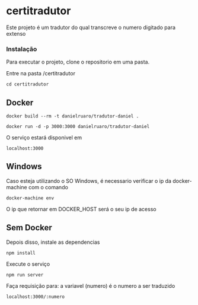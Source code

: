 # certitradutor

Este projeto é um tradutor do qual transcreve o numero digitado para extenso

### Instalação
Para executar o projeto, clone o repositorio em uma pasta.

Entre na pasta /certitradutor
```
cd certitradutor
```

## Docker

```
docker build --rm -t danielruaro/tradutor-daniel .
```

```
docker run -d -p 3000:3000 danielruaro/tradutor-daniel
```

O serviço estará disponivel em
```
localhost:3000
```

## Windows
Caso esteja utilizando o SO Windows, é necessario verificar o ip da docker-machine com o comando

```
docker-machine env
```

O ip que retornar em DOCKER_HOST será o seu ip de acesso


## Sem Docker

Depois disso, instale as dependencias
```
npm install
```

Execute o serviço

```
npm run server
```

Faça requisição para: a variavel (numero) é o numero a ser traduzido

```
localhost:3000/:numero
```
